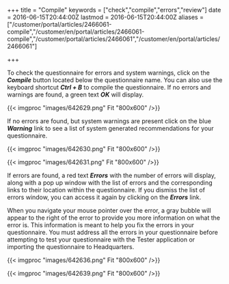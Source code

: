 ﻿+++
title = "Compile"
keywords = ["check","compile","errors","review"]
date = 2016-06-15T20:44:00Z
lastmod = 2016-06-15T20:44:00Z
aliases = ["/customer/portal/articles/2466061-compile","/customer/en/portal/articles/2466061-compile","/customer/portal/articles/2466061","/customer/en/portal/articles/2466061"]

+++

To check the questionnaire for errors and system warnings, click on the
***Compile*** button located below the questionnaire name. You can also
use the keyboard shortcut ***Ctrl + B*** to compile the
questionnaire. If no errors and warnings are found, a green text
***OK*** will display.   
  
{{< imgproc "images/642629.png" Fit "800x600" />}}  
  
If no errors are found, but system warnings are present click on the
blue ***Warning*** link to see a list of system generated
recommendations for your questionnaire.   
  
{{< imgproc "images/642630.png" Fit "800x600" />}}  
  
{{< imgproc "images/642631.png" Fit "800x600" />}}  
  
If errors are found, a red text ***Errors*** with the number of errors
will display, along with a pop up window with the list of errors and the
corresponding links to their location within the questionnaire. If you
dismiss the list of errors window, you can access it again by clicking
on the ***Errors*** link.  
  
When you navigate your mouse pointer over the error, a gray bubble will
appear to the right of the error to provide you more information on what
the error is. This information is meant to help you fix the errors in
your questionnaire. You must address all the errors in your
questionnaire before attempting to test your questionnaire with the
Tester application or importing the questionnaire to Headquarters.   
  
  
{{< imgproc "images/642636.png" Fit "800x600" />}}  
  
{{< imgproc "images/642639.png" Fit "800x600" />}}
